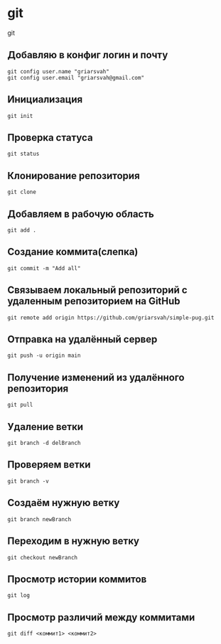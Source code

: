 # git
git

## Добавляю в конфиг логин и почту
```
git config user.name "griarsvah"
git config user.email "griarsvah@gmail.com"
```

## Инициализация
```git init```

## Проверка статуса
```git status```

## Клонирование репозитория
```git clone```

## Добавляем в рабочую область
```git add .```

## Создание коммита(слепка)
```git commit -m "Add all"```

## Связываем локальный репозиторий с удаленным репозиторием на GitHub
```git remote add origin https://github.com/griarsvah/simple-pug.git```

## Отправка на удалённый сервер
```git push -u origin main```

## Получение изменений из удалённого репозитория
```git pull```

## Удаление ветки
```git branch -d delBranch```

## Проверяем ветки
```git branch -v```

## Создаём нужную ветку
```git branch newBranch```

## Переходим в нужную ветку
```git checkout newBranch```

## Просмотр истории коммитов
```git log```

## Просмотр различий между коммитами
```git diff <коммит1> <коммит2>```
